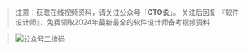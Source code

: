 > 注意：获取在线视频资料，请关注公众号「**CTO说**」。
>关注后回复  『软件设计师』，免费领取2024年最新最全的软件设计师备考视频资料

> ![公众号二维码](https://chaidingoss.oss-cn-hangzhou.aliyuncs.com/qrcode.jpg)
